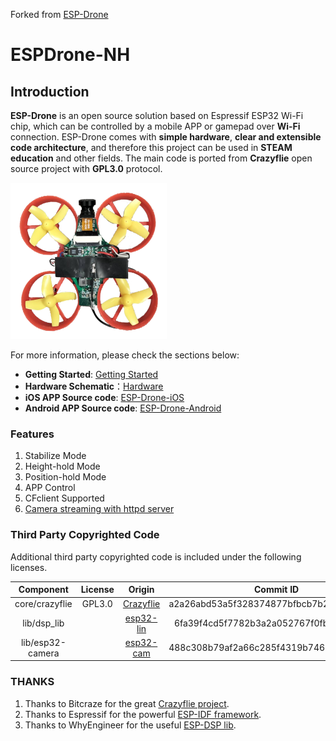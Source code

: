 

Forked from [ESP-Drone](https://github.com/espressif/esp-drone)

# ESPDrone-NH

## Introduction

**ESP-Drone** is an open source solution based on Espressif ESP32 Wi-Fi chip, which can be controlled by a mobile APP or gamepad over **Wi-Fi** connection. ESP-Drone comes with **simple hardware**, **clear and extensible code architecture**, and therefore this project can be used in **STEAM education** and other fields. The main code is ported from **Crazyflie** open source project with **GPL3.0** protocol.

<img src=./docs/_static/espdrone_nh.png alt="ESP-Drone" width=250 height=250>

For more information, please check the sections below:
* **Getting Started**: [Getting Started](https://docs.espressif.com/projects/espressif-esp-drone/en/latest/gettingstarted.html)
* **Hardware Schematic**：[Hardware](docs/nh/Schematic_espdrone_nh_1.2.pdf)
* **iOS APP Source code**: [ESP-Drone-iOS](https://github.com/EspressifApps/ESP-Drone-iOS)
* **Android APP Source code**: [ESP-Drone-Android](https://github.com/EspressifApps/ESP-Drone-Android)

### Features

1. Stabilize Mode
2. Height-hold Mode
3. Position-hold Mode
4. APP Control
5. CFclient Supported
6. [Camera streaming with httpd server](docs/nh/http_stream.md)

### Third Party Copyrighted Code

Additional third party copyrighted code is included under the following licenses.

| Component | License | Origin |Commit ID |
| :---:  | :---: | :---: |:---: |
| core/crazyflie | GPL3.0  |[Crazyflie](https://github.com/bitcraze/crazyflie-firmware) |a2a26abd53a5f328374877bfbcb7b25ed38d8111|
| lib/dsp_lib |  | [esp32-lin](https://github.com/whyengineer/esp32-lin/tree/master/components/dsp_lib) |6fa39f4cd5f7782b3a2a052767f0fb06be2378ff|
| lib/esp32-camera | | [esp32-cam](https://github.com/espressif/esp32-camera)| 488c308b79af2a66c285f4319b746943d6b2f893|

### THANKS

1. Thanks to Bitcraze for the great [Crazyflie project](https://www.bitcraze.io/%20).
2. Thanks to Espressif for the powerful [ESP-IDF framework](https://docs.espressif.com/projects/esp-idf/en/latest/esp32s2/get-started/index.html).
3. Thanks to WhyEngineer for the useful [ESP-DSP lib](https://github.com/whyengineer/esp32-lin/tree/master/components/dsp_lib).
